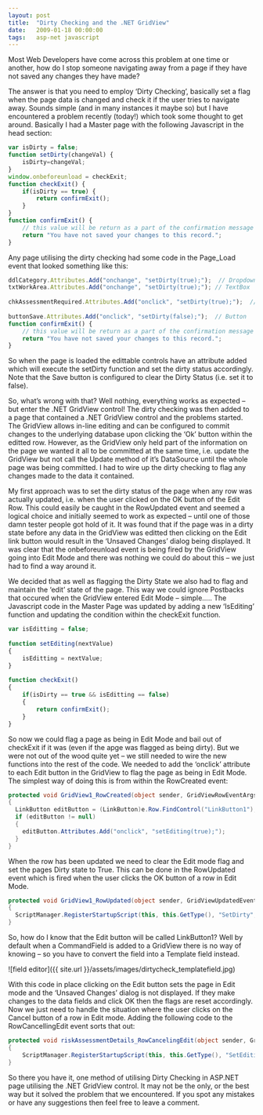 ```yaml
---
layout: post
title:  "Dirty Checking and the .NET GridView"
date:   2009-01-18 00:00:00
tags:   asp-net javascript
---
```

Most Web Developers have come across this problem at one time or another, how do I stop someone navigating away from a page if they have not saved any changes they have made?
<!--more-->
The answer is that you need to employ ‘Dirty Checking’, basically set a flag when the page data is changed and check it if the user tries to navigate away. Sounds simple (and in many instances it maybe so) but I have encountered a problem recently (today!) which took some thought to get around. Basically I had a Master page with the following Javascript in the head section:

```javascript
var isDirty = false; 
function setDirty(changeVal) { 
    isDirty=changeVal; 
} 
window.onbeforeunload = checkExit; 
function checkExit() { 
    if(isDirty == true) {
        return confirmExit(); 
    } 
} 
function confirmExit() {
    // this value will be return as a part of the confirmation message 
    return "You have not saved your changes to this record."; 
}
```

Any page utilising the dirty checking had some code in the Page_Load event that looked something like this:
```javascript
ddlCategory.Attributes.Add("onchange", "setDirty(true);");  // Dropdown List
txtWorkArea.Attributes.Add("onchange", "setDirty(true);"); // TextBox
 
chkAssessmentRequired.Attributes.Add("onclick", "setDirty(true);");  // Checkbox
 
buttonSave.Attributes.Add("onclick", "setDirty(false);");  // Button
function confirmExit() {
    // this value will be return as a part of the confirmation message 
    return "You have not saved your changes to this record."; 
}
```
So when the page is loaded the edittable controls have an attribute added which will execute the setDirty function and set the dirty status accordingly. Note that the Save button is configured to clear the Dirty Status (i.e. set it to false).

So, what’s wrong with that? Well nothing, everything works as expected – but enter the .NET GridView control! The dirty checking was then added to a page that contained a .NET GridView control and the problems started. The GridView allows in-line editing and can be configured to commit changes to the underlying database upon clicking the ‘Ok’ button within the editted row. However, as the GridView only held part of the information on the page we wanted it all to be committed at the same time, i.e. update the GridView but not call the Update method of it’s DataSource until the whole page was being committed. I had to wire up the dirty checking to flag any changes made to the data it contained.

My first approach was to set the dirty status of the page when any row was actually updated, i.e. when the user clicked on the OK button of the Edit Row. This could easily be caught in the RowUpdated event and seemed a logical choice and initially seemed to work as expected – until one of those damn tester people got hold of it. It was found that if the page was in a dirty state before any data in the GridView was editted then clicking on the Edit link button would result in the ‘Unsaved Changes’ dialog being displayed. It was clear that the onbeforeunload event is being fired by the GridView going into Edit Mode and there was nothing we could do about this – we just had to find a way around it.

We decided that as well as flagging the Dirty State we also had to flag and maintain the ‘edit’ state of the page. This way we could ignore Postbacks that occured when the GridView entered Edit Mode – simple….. The Javascript code in the Master Page was updated by adding a new ‘IsEditing’ function and updating the condition within the checkExit function.
```javascript
var isEditting = false;
 
function setEditing(nextValue)
{
    isEditting = nextValue;
}
 
function checkExit()
{
    if(isDirty == true && isEditting == false)
    {
        return confirmExit();
    }
}
```
So now we could flag a page as being in Edit Mode and bail out of checkExit if it was (even if the apge was flagged as being dirty). But we were not out of the wood quite yet – we still needed to wire the new functions into the rest of the code. We needed to add the ‘onclick’ attribute to each Edit button in the GridView to flag the page as being in Edit Mode. The simplest way of doing this is from within the RowCreated event:
```csharp
protected void GridView1_RowCreated(object sender, GridViewRowEventArgs e)
{
  LinkButton editButton = (LinkButton)e.Row.FindControl("LinkButton1");
  if (editButton != null)
  {
    editButton.Attributes.Add("onclick", "setEditing(true);");
  }
}
```
When the row has been updated we need to clear the Edit mode flag and set the pages Dirty state to True. This can be done in the RowUpdated event which is fired when the user clicks the OK button of a row in Edit Mode.
```csharp
protected void GridView1_RowUpdated(object sender, GridViewUpdatedEventArgs e)
{
  ScriptManager.RegisterStartupScript(this, this.GetType(), "SetDirty", "setDirty(true);setEditing(false);", true);
}
```
So, how do I know that the Edit button will be called LinkButton1? Well by default when a CommandField is added to a GridView there is no way of knowing – so you have to convert the field into a Template field instead.

![field editor]({{ site.url }}/assets/images/dirtycheck_templatefield.jpg)

With this code in place clicking on the Edit button sets the page in Edit mode and the ‘Unsaved Changes’ dialog is not displayed. If they make changes to the data fields and click OK then the flags are reset accordingly. Now we just need to handle the situation where the user clicks on the Cancel button of a row in Edit mode. Adding the following code to the RowCancellingEdit event sorts that out:
```csharp
protected void riskAssessmentDetails_RowCancelingEdit(object sender, GridViewCancelEditEventArgs e)
{
    ScriptManager.RegisterStartupScript(this, this.GetType(), "SetEditing", "setEditing(false);", true;
}
```
So there you have it, one method of utilising Dirty Checking in ASP.NET page utilising the .NET GridView control. It may not be the only, or the best way but it solved the problem that we encountered. If you spot any mistakes or have any suggestions then feel free to leave a comment.